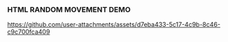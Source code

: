### HTML RANDOM MOVEMENT DEMO
https://github.com/user-attachments/assets/d7eba433-5c17-4c9b-8c46-c9c700fca409
